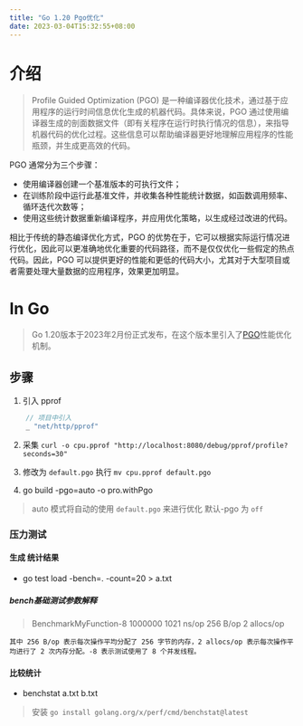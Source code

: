 ```yaml
---
title: "Go 1.20 Pgo优化"
date: 2023-03-04T15:32:55+08:00
---
```


# 介绍

> Profile Guided Optimization (PGO) 是一种编译器优化技术，通过基于应用程序的运行时间信息优化生成的机器代码。具体来说，PGO 通过使用编译器生成的剖面数据文件（即有关程序在运行时执行情况的信息），来指导机器代码的优化过程。这些信息可以帮助编译器更好地理解应用程序的性能瓶颈，并生成更高效的代码。

PGO 通常分为三个步骤：
- 使用编译器创建一个基准版本的可执行文件；
- 在训练阶段中运行此基准文件，并收集各种性能统计数据，如函数调用频率、循环迭代次数等；
- 使用这些统计数据重新编译程序，并应用优化策略，以生成经过改进的代码。

相比于传统的静态编译优化方式，PGO 的优势在于，它可以根据实际运行情况进行优化，因此可以更准确地优化重要的代码路径，而不是仅仅优化一些假定的热点代码。因此，PGO 可以提供更好的性能和更低的代码大小，尤其对于大型项目或者需要处理大量数据的应用程序，效果更加明显。


# In Go 
> Go 1.20版本于2023年2月份正式发布，在这个版本里引入了[PGO](https://go.dev/doc/pgo)性能优化机制。


## 步骤

1.  引入 pprof 

``` go 
    // 项目中引入
    _ "net/http/pprof"
```

2. 采集
`curl -o cpu.pprof "http://localhost:8080/debug/pprof/profile?seconds=30"`

3. 修改为 `default.pgo` 执行 `mv cpu.pprof default.pgo`

4. go build -pgo=auto -o pro.withPgo

> auto 模式将自动的使用 `default.pgo` 来进行优化 默认-pgo 为 `off` 

###  压力测试

####  生成 统计结果
-  go test load -bench=. -count=20  > a.txt 
 
##### bench基础测试参数解释 
> BenchmarkMyFunction-8   	 1000000	      1021 ns/op	     256 B/op	       2 allocs/op

    其中 256 B/op 表示每次操作平均分配了 256 字节的内存，2 allocs/op 表示每次操作平均进行了 2 次内存分配。-8 表示测试使用了 8 个并发线程。

#### 比较统计
-  benchstat  a.txt  b.txt

> 安装 `go install golang.org/x/perf/cmd/benchstat@latest`

